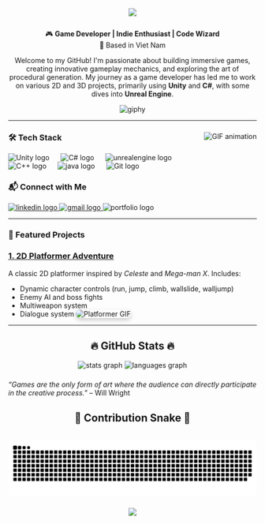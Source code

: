 <h1 align="center">
    <img src="https://readme-typing-svg.herokuapp.com/?font=Righteous&size=35&center=true&vCenter=true&width=500&height=70&duration=4000&lines=Hi+There!+👋;+I'm+Nhoxboon!" />
</h1>

<div align="center">
  
🎮 **Game Developer | Indie Enthusiast | Code Wizard**  
📍 Based in Viet Nam  

Welcome to my GitHub! I'm passionate about building immersive games, creating innovative gameplay mechanics, and exploring the art of procedural generation. My journey as a game developer has led me to work on various 2D and 3D projects, primarily using **Unity** and **C#**, with some dives into **Unreal Engine**.  

</div>

<p align="center">
  <img src="https://github.com/thanhtin4401/thanhtin4401/assets/85281544/a65ececb-7042-4a69-b9a6-71381c48b003" alt="giphy" />
</p>

---

###

<img align="right" height="150" src="https://media.giphy.com/media/p6H54J5tdyojC/giphy.gif?cid=ecf05e47dlnc3k3gk136wvvi1r64ckr3tdkbu8dxpfs61kmg&ep=v1_gifs_search&rid=giphy.gif&ct=g"  alt="GIF animation" />

###

<div align="left">
  <h3>🛠️ Tech Stack</h3>
  <img src="https://cdn.jsdelivr.net/gh/devicons/devicon/icons/unity/unity-original.svg" height="40" alt="Unity logo"  />
  <img width="15" />
  <img src="https://cdn.jsdelivr.net/gh/devicons/devicon/icons/csharp/csharp-original.svg" height="40" alt="C# logo"  />
  <img width="15" />
  <img src="https://cdn.jsdelivr.net/gh/devicons/devicon/icons/unrealengine/unrealengine-original.svg" height="30" alt="unrealengine logo"  />
  <img width="15" />
  <img src="https://cdn.jsdelivr.net/gh/devicons/devicon/icons/cplusplus/cplusplus-original.svg" height="40" alt="C++ logo"  />
  <img width="15" />
  <img src="https://cdn.jsdelivr.net/gh/devicons/devicon/icons/java/java-original.svg" height="30" alt="java logo"  />
  <img width="15" />
  <img src="https://cdn.jsdelivr.net/gh/devicons/devicon/icons/git/git-original.svg" height="40" alt="Git logo"  />
</div>

###

</div>

###

<div align="left">
  <h3>📬 Connect with Me</h3>
    <a href="https://www.linkedin.com/in/nhật-anh-trần-156a79368/">
      <img src="https://img.shields.io/static/v1?message=LinkedIn&logo=linkedin&label=&color=0077B5&logoColor=white&labelColor=&style=for-the-badge" height="35" alt="linkedin logo" />
    </a>
  <a href="mailto:trannhatanh156@gmail.com">
    <img src="https://img.shields.io/static/v1?message=Gmail&logo=gmail&label=&color=D14836&logoColor=white&labelColor=&style=for-the-badge" height="35" alt="gmail logo" />
  </a>
  <img src="https://img.shields.io/static/v1?message=Portfolio&logo=google-chrome&label=&color=4285F4&logoColor=white&labelColor=&style=for-the-badge" height="35" alt="portfolio logo" />
</div>

---

<div align="left">
  <h3>🌟 Featured Projects</h3>

### [1. 2D Platformer Adventure](https://github.com/Nhoxboon/Pro_3.git)
A classic 2D platformer inspired by *Celeste* and *Mega-man X*. Includes:
- Dynamic character controls (run, jump, climb, wallslide, walljump)
- Enemy AI and boss fights
- Multiweapon system
- Dialogue system
<img 
src="https://lh3.googleusercontent.com/pw/AP1GczMdyjVLB5keBWaJSnV8QwNdIUtQJtWbgr0HGbAxODhwJVDLe7cN_7I13tuz37p_h3Y8Y4c22Jb7hKiiOElI5ob1fHaie_836l5ac0Z2qzE0KCCO_Lu9gseLk2zeqMwJnqBjxeD_wa3wlmv-2LgmwMfh_21JD7qmS7Sp4NeHRF4UKhOWlc8DIRjmmBsg6jreogqRMSn7RRA0eRkIcq0PfwtCeFjjfNYiVaCCtVvCGyWcqh7av0XbAOjmeoAEhv_wIqMX-8O3LFQAxZ65VDxil1CW6pDmiA_1NNxx5nHfJ52Gv1Mc6lGbH9ADSudyGy864tkZUT-ZkUzd0d6SKzSwGQyGd6gZ7iumJCPJburX4myADkwXaPfQe0JPjh9snpZ-93UHIfKOYNpk9IN9buH5A15D4ivWrS7mpXAUuUd5O_StjjR7YRZP8pSPK-zN1MrdhgVWjp0DX4iJROjZQy7nfMgigFbBL5dA1sLwpWE5cGhihd7tG9FHpBRmqIOP0qjXYfG6RGC9Rx15IoBfVusTVMq8V_s1y6t7Jf5JMp3mgiLtNAp87YWQDmOGHxxr85UAZ8uZs9N0ewjVKcEi9ysI9M40Wuedb-rTvSBqsx4w9ktaWv5-eCLQLCu42IguLwfIAtZM9erqHXhkdeeLBH4r-XG46Mwm4kog2Vo4WOCoFqWvRBR10qvueKyqHeov9bNtoPRbM5wxjeztnIfCvwCDZXMtJFhHuEYZGPMUuodyqroT1dQEXIPXX3zYqDvwAKHyqePTeTXj6Ewt-ljiRUlAQuyLCuKN0P5GdJxoklYMVUFzkuPdURfr0hzb5-fYnIu21WzngMurQ7MvTzuE9FnxOHgjTSQKema9qy6PJGq9xs84EeSh5MDMIcr7mKhm0Gg2GLwYZgW1oIQ9pzqoed-qHga98T4Pmilx-_bqgoF3QmeOyQXT8QgpRqPA1yJPhYCr1AwaVHt6Rp3-=w1056-h577-s-no?authuser=0" 
  alt="Platformer GIF" 
  width="600" 
  style="border-radius: 10px; box-shadow: 0 4px 10px rgba(0,0,0,0.2);"
/>

</div>

---

###

<h2 align="center">🔥 GitHub Stats 🔥</h2>

<div align="center">
  <img src="https://github-readme-stats.vercel.app/api?username=Nhoxboon&hide_title=false&hide_rank=false&show_icons=true&include_all_commits=true&count_private=true&disable_animations=false&theme=tokyonight&locale=en&hide_border=true" height="150" alt="stats graph"  />
  <img src="https://github-readme-stats.vercel.app/api/top-langs?username=Nhoxboon&locale=en&hide_title=false&layout=compact&card_width=320&langs_count=7&theme=tokyonight&hide_border=true" height="150" alt="languages graph"  />
</div>

###
*“Games are the only form of art where the audience can directly participate in the creative process.”* – Will Wright


<h2 align="center">🐍 Contribution Snake 🐍</h2>

<br clear="both">

 <img alt="snake eating my contributions" src="https://raw.githubusercontent.com/salesp07/salesp07/output/github-contribution-grid-snake.svg" />

###



<div align="center">
    <img src="https://readme-typing-svg.herokuapp.com/?font=Righteous&size=20&center=true&vCenter=true&width=1000&height=50&duration=6000&lines=I'm+always+open+to+collaborating+on+exciting+game+projects+or+contributing+to+open-source+initiatives!;Thanks+for+visiting!+✌️" />
</div>





